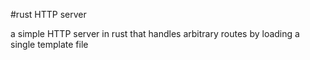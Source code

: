 #rust HTTP server

a simple HTTP server in rust
that handles arbitrary routes
by loading a single template file
